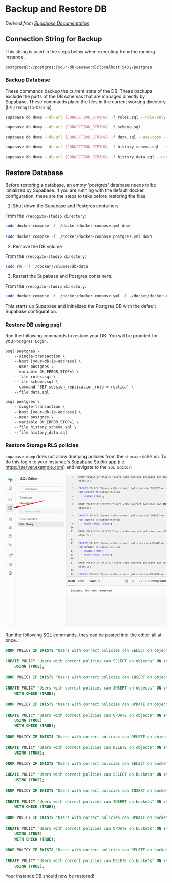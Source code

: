# Backup and Restore DB

_Derived from [Supabase Documentation](https://supabase.com/docs/guides/platform/migrating-within-supabase/backup-restore)_

## Connection String for Backup

This string is used in the steps below when executing from the running instance.

```
postgresql://postgres:[your-db-password]@localhost:5432/postgres
```

### Backup Database

These commands backup the current state of the DB. These backups exclude the parts of the DB schemas that are managed directly by Supabase. These commands place the files in the current working directory (i.e `/recogito-backup`)

```sh
supabase db dump --db-url [CONNECTION_STRING] -f roles.sql --role-only
```

```sh
supabase db dump --db-url [CONNECTION_STRING] -f schema.sql
```

```sh
supabase db dump --db-url [CONNECTION_STRING] -f data.sql --use-copy --data-only
```

```sh
supabase db dump --db-url [CONNECTION_STRING] -f history_schema.sql --schema supabase_migrations
```

```sh
supabase db dump --db-url [CONNECTION_STRING] -f history_data.sql --use-copy --data-only --schema supabase_migrations
```

## Restore Database

Before restoring a database, an empty 'postgres' database needs to be initialized by Supabase. If you are running with the default docker configuration, these are the steps to take before restoring the files.

1. Shut down the Supabase and Postgres containers

From the `/recogito-studio directory`:

```sh
sudo docker compose -f ./docker/docker-compose.yml down

sudo docker compose -f ./docker/docker-compose.postgres.yml down
```

2. Remove the DB volume

From the `/recogito-studio directory`:

```sh
sudo rm -rf ./docker/volumes/db/data
```

3. Restart the Supabase and Postgres containers.

From the `/recogito-studio directory`:

```sh
sudo docker compose -f ./docker/docker-compose.yml -f ./docker/docker-compose.postgres.yml up -d
```

This starts up Supabase and initializes the Postgres DB with the default Supabase configuration.

### Restore DB using psql

Run the following commands to restore your DB. You will be promted for you `Postgres Login`.

```psql
psql postgres \
    --single-transaction \
    --host [your-db-ip-address] \
    --user postgres \
    --variable ON_ERROR_STOP=1 \
    --file roles.sql \
    --file schema.sql \
    --command 'SET session_replication_role = replica' \
    --file data.sql
```

```psql
psql postgres \
    --single-transaction \
    --host [your-db-ip-address] \
    --user postgres \
    --variable ON_ERROR_STOP=1 \
    --file history_schema.sql \
    --file history_data.sql
```

### Restore Storage RLS policies

`supabase dump` does not allow dumping policies from the `storage` schema. To do this login to your instance's Supabase Studio app (i.e. https://server.example.com) and navigate to the `SQL Editor`:

![](./assets/images/studio-sql-editor.png)

Run the following SQL commands, they can be pasted into the editor all at once. :

```sql
DROP POLICY IF EXISTS "Users with correct policies can SELECT on objects" ON storage.objects;

CREATE POLICY "Users with correct policies can SELECT on objects" ON storage.objects FOR SELECT TO authenticated
    USING (TRUE);

DROP POLICY IF EXISTS "Users with correct policies can INSERT on objects" ON storage.objects;

CREATE POLICY "Users with correct policies can INSERT on objects" ON storage.objects FOR INSERT TO authenticated
    WITH CHECK (TRUE);

DROP POLICY IF EXISTS "Users with correct policies can UPDATE on objects" ON storage.objects;

CREATE POLICY "Users with correct policies can UPDATE on objects" ON storage.objects FOR UPDATE TO authenticated
    USING (TRUE)
    WITH CHECK (TRUE);

DROP POLICY IF EXISTS "Users with correct policies can DELETE on objects" ON storage.objects;

CREATE POLICY "Users with correct policies can DELETE on objects" ON storage.objects FOR DELETE TO authenticated
    USING (TRUE);

DROP POLICY IF EXISTS "Users with correct policies can SELECT on buckets" ON storage.buckets;

CREATE POLICY "Users with correct policies can SELECT on buckets" ON storage.buckets FOR SELECT TO authenticated
    USING (TRUE);

DROP POLICY IF EXISTS "Users with correct policies can INSERT on buckets" ON storage.buckets;

CREATE POLICY "Users with correct policies can INSERT on buckets" ON storage.buckets FOR INSERT TO authenticated
    WITH CHECK (TRUE);

DROP POLICY IF EXISTS "Users with correct policies can UPDATE on buckets" ON storage.buckets;

CREATE POLICY "Users with correct policies can UPDATE on buckets" ON storage.buckets FOR UPDATE TO authenticated
    USING (TRUE)
    WITH CHECK (TRUE);

DROP POLICY IF EXISTS "Users with correct policies can DELETE on buckets" ON storage.buckets;

CREATE POLICY "Users with correct policies can DELETE on buckets" ON storage.buckets FOR DELETE TO authenticated
    USING (TRUE);
```

Your instance DB should now be restored!
